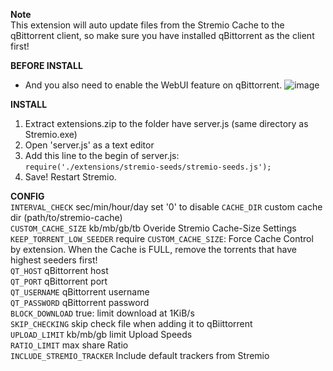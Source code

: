 **Note**  
This extension will auto update files from the Stremio Cache to the qBittorrent client, so make sure you have installed qBittorrent as the client first!

**BEFORE INSTALL**  
- And you also need to enable the WebUI feature on qBittorrent.
![image](https://github.com/Vance-ng-vn/Stremio-Seeds/assets/88782390/f672a689-f53e-43c8-a23b-aef06c23c4df)


**INSTALL**  
1. Extract extensions.zip to the folder have server.js (same directory as Stremio.exe)
2. Open 'server.js' as a text editor
3. Add this line to the begin of server.js:  
  `require('./extensions/stremio-seeds/stremio-seeds.js');`
4. Save! Restart Stremio.

**CONFIG**  
`INTERVAL_CHECK` sec/min/hour/day  set '0' to disable
`CACHE_DIR` custom cache dir (path/to/stremio-cache)  
`CUSTOM_CACHE_SIZE` kb/mb/gb/tb Overide Stremio Cache-Size Settings  
`KEEP_TORRENT_LOW_SEEDER` require `CUSTOM_CACHE_SIZE`: Force Cache Control by extension. When the Cache is FULL, remove the torrents that have highest seeders first!  
`QT_HOST` qBittorrent host  
`QT_PORT` qBittorrent port  
`QT_USERNAME` qBittorrent username  
`QT_PASSWORD` qBittorrent password  
`BLOCK_DOWNLOAD` true: limit download at 1KiB/s  
`SKIP_CHECKING` skip check file when adding it to qBiittorrent  
`UPLOAD_LIMIT` kb/mb/gb limit Upload Speeds  
`RATIO_LIMIT` max share Ratio  
`INCLUDE_STREMIO_TRACKER` Include default trackers from Stremio
